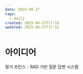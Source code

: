 ```yaml
---
date: 2025-08-27
tags:
  - daily
created: 2025-08-27T17:53
updated: 2025-08-27T17:53
---
```

# 아이디어
핑거 프린스 - RAG 기반 질문 답변 시스템